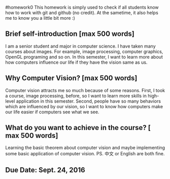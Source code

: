 #homework0
This homework is simply used to check if all students know how to work with git and github (no credit).
At the sametime, it also helps me to know you a little bit more :)

## Brief self-introduction [max 500 words]
I am a senior student and major in computer science. I have taken many courses about images. 
For example, image processing, computer graphics, OpenGL programing and so on. In this  semester, 
I want to learn more about how computers influence our life if they have the vision same as us.
## Why Computer Vision? [max 500 words]
Computer vision attracts me so much because of some reasons. First, I took a course, image processing, before,
so I want to learn more skills in high-level application in this semester. 
Second, people have so many behaviors which are influenced by our vision, so I want to know how computers make our life easier if computers see
what we see.
## What do you want to achieve in the course? [ max 500 words]
Learning the basic theorem about computer vision and maybe implementing some basic application of computer vision.
PS. 中文 or English are both fine.

## Due Date: Sept. 24, 2016
